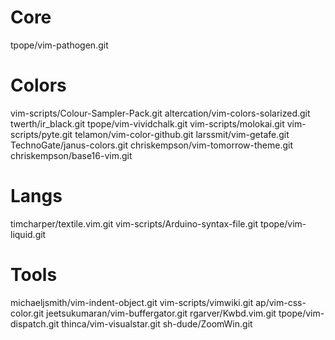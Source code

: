 # Core
tpope/vim-pathogen.git

# Colors
vim-scripts/Colour-Sampler-Pack.git
altercation/vim-colors-solarized.git
twerth/ir_black.git
tpope/vim-vividchalk.git
vim-scripts/molokai.git
vim-scripts/pyte.git
telamon/vim-color-github.git
larssmit/vim-getafe.git
TechnoGate/janus-colors.git
chriskempson/vim-tomorrow-theme.git
chriskempson/base16-vim.git

# Langs
timcharper/textile.vim.git
vim-scripts/Arduino-syntax-file.git
tpope/vim-liquid.git

# Tools
michaeljsmith/vim-indent-object.git
vim-scripts/vimwiki.git
ap/vim-css-color.git
jeetsukumaran/vim-buffergator.git
rgarver/Kwbd.vim.git
tpope/vim-dispatch.git
thinca/vim-visualstar.git
sh-dude/ZoomWin.git
